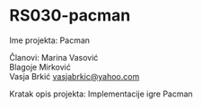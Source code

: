 # RS030-pacman

Ime projekta: 
Pacman

Članovi:
Marina Vasović      
Blagoje Mirković    
Vasja Brkić         vasjabrkic@yahoo.com

Kratak opis projekta:
Implementacije igre Pacman 
